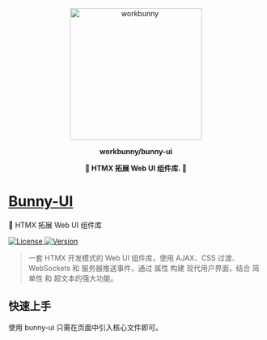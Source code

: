 <p align="center"><img width="260px" src="https://chaz6chez.cn/images/workbunny-logo.png" alt="workbunny"></p>

**<p align="center">workbunny/bunny-ui</p>**

**<p align="center">🐇 HTMX 拓展 Web UI 组件库. 🐇</p>**

# [Bunny-UI](https://workbunny.github.io/bunny-ui/)

🐇 HTMX 拓展 Web UI 组件库

<p>
  <a href="https://github.com/workbunny/bunny-ui/LICENSE">
    <img src="https://img.shields.io/badge/License-MIT-blue" alt="License">
  </a>
  <a href="https://github.com/workbunny/bunny-ui/releases">
    <img src="https://badgen.net/github/release/workbunny/bunny-ui" alt="Version">
  </a>
</p>

> 一套 HTMX 开发模式的 Web UI 组件库，使用 AJAX、CSS 过渡、WebSockets 和 服务器推送事件，通过 属性 构建 现代用户界面，结合 简单性 和 超文本的强大功能。

## 快速上手

使用 bunny-ui 只需在页面中引入核心文件即可。